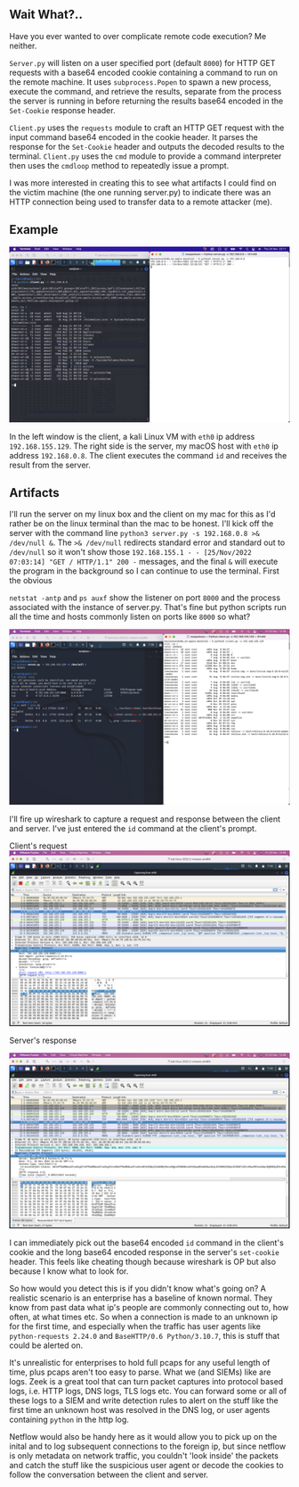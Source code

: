 Wait What?..
-----------

Have you ever wanted to over complicate remote code execution? Me neither.  

`Server.py` will listen on a user specified port (default `8000`) for HTTP GET requests with a base64 encoded cookie containing a command to run on the remote machine. It uses `subprocess.Popen` to spawn a new process, execute the command, and retrieve the results, separate from the process the server is running in before returning the results base64 encoded in the `Set-Cookie` response header.  

`Client.py` uses the `requests` module to craft an HTTP GET request with the input command base64 encoded in the cookie header. It parses the response for the `Set-Cookie` header and outputs the decoded results to the terminal. `Client.py` uses the `cmd` module to provide a command interpreter then uses the `cmdloop` method to repeatedly issue a prompt.

I was more interested in creating this to see what artifacts I could find on the victim machine (the one running server.py) to indicate there was an HTTP connection being used to transfer data to a remote attacker (me).

Example
-------
<img src="images/example.png">

In the left window is the client, a kali Linux VM with `eth0` ip address `192.168.155.129`. The right side is the server, my macOS host with `eth0` ip address `192.168.0.8`. The client executes the command `id` and receives the result from the server.

Artifacts
---------
I'll run the server on my linux box and the client on my mac for this as I'd rather be on the linux terminal than the mac to be honest. I'll kick off the server with the command line `python3 server.py -s 192.168.0.8 >& /dev/null &`. The `>& /dev/null` redirects standard error and standard out to `/dev/null` so it won't show those `192.168.155.1 - - [25/Nov/2022 07:03:14] "GET / HTTP/1.1" 200 -` messages, and the final `&` will execute the program in the background so I can continue to use the terminal. First the obvious

`netstat -antp` and `ps auxf` show the listener on port `8000` and the process associated with the instance of server.py. That's fine but python scripts run all the time and hosts commonly listen on ports like `8000` so what?

<img src="images/basicinfo.png">

I'll fire up wireshark to capture a request and response between the client and server. I've just entered the `id` command at the client's prompt.

Client's request
<img src="images/request.png" width=750>

Server's response

<img src="images/response.png" width=750>

I can immediately pick out the base64 encoded `id` command in the client's cookie and the long base64 encoded response in the server's `set-cookie` header. This feels like cheating though because wireshark is OP but also because I know what to look for. 

So how would you detect this is if you didn't know what's going on? A realistic scenario is an enterprise has a baseline of known normal. They know from past data what ip's people are commonly connecting out to, how often, at what times etc. So when a connection is made to an unknown ip for the first time, and especially when the traffic has user agents like `python-requests 2.24.0` and `BaseHTTP/0.6 Python/3.10.7`, this is stuff that could be alerted on.

It's unrealistic for enterprises to hold full pcaps for any useful length of time, plus pcaps aren't too easy to parse. What we (and SIEMs) like are logs. Zeek is a great tool that can turn packet captures into protocol based logs, i.e. HTTP logs, DNS logs, TLS logs etc. You can forward some or all of these logs to a SIEM and write detection rules to alert on the stuff like the first time an unknown host was resolved in the DNS log, or user agents containing `python` in the http log. 

Netflow would also be handy here as it would allow you to pick up on the inital and to log subsequent connections to the foreign ip, but since netflow is only metadata on network traffic, you couldn't 'look inside' the packets and catch the stuff like the suspicious user agent or decode the cookies to follow the conversation between the client and server.

